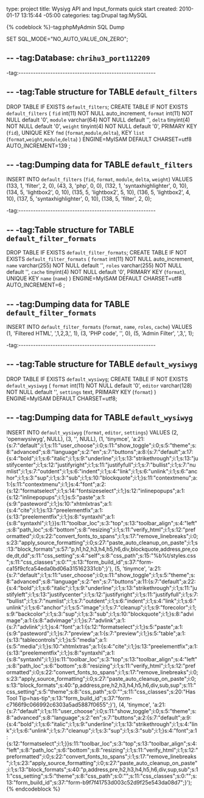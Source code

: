 type: project
title: Wysiyg API and Input_formats quick start
created: 2010-01-17 13:15:44 -05:00
categories: 
tag:Drupal
tag:MySQL
<p>{% codeblock %}-tag:phpMyAdmin SQL Dump

SET SQL_MODE="NO_AUTO_VALUE_ON_ZERO";

--
-tag:Database: `chrihu3_port112209`
--

-tag:--------------------------------------------------------

--
-tag:Table structure for TABLE `default_filters`
--

DROP TABLE IF EXISTS `default_filters`;
CREATE TABLE IF NOT EXISTS `default_filters` (
  `fid` int(11) NOT NULL auto_increment,
  `format` int(11) NOT NULL default '0',
  `module` varchar(64) NOT NULL default '',
  `delta` tinyint(4) NOT NULL default '0',
  `weight` tinyint(4) NOT NULL default '0',
  PRIMARY KEY  (`fid`),
  UNIQUE KEY `fmd` (`format`,`module`,`delta`),
  KEY `list` (`format`,`weight`,`module`,`delta`)
) ENGINE=MyISAM  DEFAULT CHARSET=utf8 AUTO_INCREMENT=139 ;

--
-tag:Dumping data for TABLE `default_filters`
--

INSERT INTO `default_filters` (`fid`, `format`, `module`, `delta`, `weight`) VALUES
(133, 1, 'filter', 2, 0),
(43, 3, 'php', 0, 0),
(132, 1, 'syntaxhighlighter', 0, 10),
(134, 5, 'lightbox2', 0, 10),
(135, 5, 'lightbox2', 5, 10),
(136, 5, 'lightbox2', 4, 10),
(137, 5, 'syntaxhighlighter', 0, 10),
(138, 5, 'filter', 2, 0);

-tag:--------------------------------------------------------

--
-tag:Table structure for TABLE `default_filter_formats`
--

DROP TABLE IF EXISTS `default_filter_formats`;
CREATE TABLE IF NOT EXISTS `default_filter_formats` (
  `format` int(11) NOT NULL auto_increment,
  `name` varchar(255) NOT NULL default '',
  `roles` varchar(255) NOT NULL default '',
  `cache` tinyint(4) NOT NULL default '0',
  PRIMARY KEY  (`format`),
  UNIQUE KEY `name` (`name`)
) ENGINE=MyISAM  DEFAULT CHARSET=utf8 AUTO_INCREMENT=6 ;

--
-tag:Dumping data for TABLE `default_filter_formats`
--

INSERT INTO `default_filter_formats` (`format`, `name`, `roles`, `cache`) VALUES
(1, 'Filtered HTML', ',1,2,3,', 1),
(3, 'PHP code', '', 0),
(5, 'Admin Filter', ',3,', 1);

-tag:--------------------------------------------------------

--
-tag:Table structure for TABLE `default_wysiwyg`
--

DROP TABLE IF EXISTS `default_wysiwyg`;
CREATE TABLE IF NOT EXISTS `default_wysiwyg` (
  `format` int(11) NOT NULL default '0',
  `editor` varchar(128) NOT NULL default '',
  `settings` text,
  PRIMARY KEY  (`format`)
) ENGINE=MyISAM DEFAULT CHARSET=utf8;

--
-tag:Dumping data for TABLE `default_wysiwyg`
--

INSERT INTO `default_wysiwyg` (`format`, `editor`, `settings`) VALUES
(2, 'openwysiwyg', NULL),
(3, '', NULL),
(1, 'tinymce', 'a:21:{s:7:"default";i:1;s:11:"user_choose";i:0;s:11:"show_toggle";i:0;s:5:"theme";s:8:"advanced";s:8:"language";s:2:"en";s:7:"buttons";a:8:{s:7:"default";a:17:{s:4:"bold";i:1;s:6:"italic";i:1;s:9:"underline";i:1;s:13:"strikethrough";i:1;s:13:"justifycenter";i:1;s:12:"justifyright";i:1;s:11:"justifyfull";i:1;s:7:"bullist";i:1;s:7:"numlist";i:1;s:7:"outdent";i:1;s:6:"indent";i:1;s:4:"link";i:1;s:6:"unlink";i:1;s:6:"anchor";i:1;s:3:"sup";i:1;s:3:"sub";i:1;s:10:"blockquote";i:1;}s:11:"contextmenu";a:1:{s:11:"contextmenu";i:1;}s:4:"font";a:2:{s:12:"formatselect";i:1;s:14:"fontsizeselect";i:1;}s:12:"inlinepopups";a:1:{s:12:"inlinepopups";i:1;}s:5:"paste";a:1:{s:9:"pasteword";i:1;}s:10:"xhtmlxtras";a:1:{s:4:"cite";i:1;}s:13:"preelementfix";a:1:{s:13:"preelementfix";i:1;}s:8:"syntaxhl";a:1:{s:8:"syntaxhl";i:1;}}s:11:"toolbar_loc";s:3:"top";s:13:"toolbar_align";s:4:"left";s:8:"path_loc";s:6:"bottom";s:8:"resizing";i:1;s:11:"verify_html";i:1;s:12:"preformatted";i:0;s:22:"convert_fonts_to_spans";i:1;s:17:"remove_linebreaks";i:0;s:23:"apply_source_formatting";i:0;s:27:"paste_auto_cleanup_on_paste";i:1;s:13:"block_formats";s:57:"p,h1,h2,h3,h4,h5,h6,div,blockquote,address,pre,code,dt,dd";s:11:"css_setting";s:4:"self";s:8:"css_path";s:15:"%b%t/styles.css";s:11:"css_classes";s:0:"";s:13:"form_build_id";s:37:"form-ca15f9cfca54eda0bd06a315162331cb";}'),
(5, 'tinymce', 'a:21:{s:7:"default";i:1;s:11:"user_choose";i:0;s:11:"show_toggle";i:1;s:5:"theme";s:8:"advanced";s:8:"language";s:2:"en";s:7:"buttons";a:11:{s:7:"default";a:22:{s:4:"bold";i:1;s:6:"italic";i:1;s:9:"underline";i:1;s:13:"strikethrough";i:1;s:11:"justifyleft";i:1;s:13:"justifycenter";i:1;s:12:"justifyright";i:1;s:11:"justifyfull";i:1;s:7:"bullist";i:1;s:7:"numlist";i:1;s:7:"outdent";i:1;s:6:"indent";i:1;s:4:"link";i:1;s:6:"unlink";i:1;s:6:"anchor";i:1;s:5:"image";i:1;s:7:"cleanup";i:1;s:9:"forecolor";i:1;s:9:"backcolor";i:1;s:3:"sup";i:1;s:3:"sub";i:1;s:10:"blockquote";i:1;}s:8:"advimage";a:1:{s:8:"advimage";i:1;}s:7:"advlink";a:1:{s:7:"advlink";i:1;}s:4:"font";a:1:{s:12:"formatselect";i:1;}s:5:"paste";a:1:{s:9:"pasteword";i:1;}s:7:"preview";a:1:{s:7:"preview";i:1;}s:5:"table";a:1:{s:13:"tablecontrols";i:1;}s:5:"media";a:1:{s:5:"media";i:1;}s:10:"xhtmlxtras";a:1:{s:4:"cite";i:1;}s:13:"preelementfix";a:1:{s:13:"preelementfix";i:1;}s:8:"syntaxhl";a:1:{s:8:"syntaxhl";i:1;}}s:11:"toolbar_loc";s:3:"top";s:13:"toolbar_align";s:4:"left";s:8:"path_loc";s:6:"bottom";s:8:"resizing";i:1;s:11:"verify_html";i:1;s:12:"preformatted";i:0;s:22:"convert_fonts_to_spans";i:1;s:17:"remove_linebreaks";i:0;s:23:"apply_source_formatting";i:0;s:27:"paste_auto_cleanup_on_paste";i:0;s:13:"block_formats";s:40:"p,address,pre,h2,h3,h4,h5,h6,div,sub,sup";s:11:"css_setting";s:5:"theme";s:8:"css_path";s:0:"";s:11:"css_classes";s:20:"Has Tool Tip=has-tip";s:13:"form_build_id";s:37:"form-c7166f9c066992c6303a5ad5887f0655";}'),
(4, 'tinymce', 'a:21:{s:7:"default";i:1;s:11:"user_choose";i:0;s:11:"show_toggle";i:0;s:5:"theme";s:8:"advanced";s:8:"language";s:2:"en";s:7:"buttons";a:2:{s:7:"default";a:9:{s:4:"bold";i:1;s:6:"italic";i:1;s:9:"underline";i:1;s:13:"strikethrough";i:1;s:4:"link";i:1;s:6:"unlink";i:1;s:7:"cleanup";i:1;s:3:"sup";i:1;s:3:"sub";i:1;}s:4:"font";a:1:{s:12:"formatselect";i:1;}}s:11:"toolbar_loc";s:3:"top";s:13:"toolbar_align";s:4:"left";s:8:"path_loc";s:6:"bottom";s:8:"resizing";i:1;s:11:"verify_html";i:1;s:12:"preformatted";i:0;s:22:"convert_fonts_to_spans";i:1;s:17:"remove_linebreaks";i:1;s:23:"apply_source_formatting";i:0;s:27:"paste_auto_cleanup_on_paste";i:1;s:13:"block_formats";s:40:"p,address,pre,h2,h3,h4,h5,h6,div,sup,sub";s:11:"css_setting";s:5:"theme";s:8:"css_path";s:0:"";s:11:"css_classes";s:0:"";s:13:"form_build_id";s:37:"form-b9f7f41753d003c52d9f25e543da08d7";}');
{% endcodeblock %}</p>
